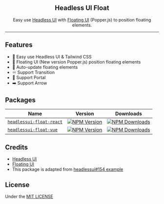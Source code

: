 <h2 align="center">Headless UI Float</h2>

<p align="center">
  Easy use <a href="https://headlessui.dev/">Headless UI</a> with <a href="https://floating-ui.com/">Floating UI</a> (Popper.js) to position floating elements.
</p>

<hr>

## Features

* 💙 Easy use Headless UI & Tailwind CSS
* 💬 Floating UI (New version Popper.js) position floating elements
* 🔔 Auto-update floating elements
* ♾️ Support Transition
* 🚪 Support Portal
* ➡️ Support Arrow

## Packages

| Name                                      | Version                                         | Downloads                                           |
| ----------------------------------------- | ----------------------------------------------- | --------------------------------------------------- |
| [`headlessui-float-react`][react-link-gh] | [![NPM Version][react-version]][react-link-npm] | [![NPM Downloads][react-downloads]][react-link-npm] |
| [`headlessui-float-vue`][vue-link-gh]     | [![NPM Version][vue-version]][vue-link-npm]     | [![NPM Downloads][vue-downloads]][vue-link-npm]     |

[react-version]: https://img.shields.io/npm/v/headlessui-float-react?style=flat-square
[react-downloads]: https://img.shields.io/npm/dt/headlessui-float-react?style=flat-square
[vue-version]: https://img.shields.io/npm/v/headlessui-float-vue?style=flat-square
[vue-downloads]: https://img.shields.io/npm/dt/headlessui-float-vue?style=flat-square

[react-link-gh]: https://github.com/ycs77/headlessui-float/tree/main/packages/headlessui-float-react
[react-link-npm]: https://www.npmjs.com/package/headlessui-float-react
[vue-link-gh]: https://github.com/ycs77/headlessui-float/tree/main/packages/headlessui-float-vue
[vue-link-npm]: https://www.npmjs.com/package/headlessui-float-vue

## Credits

* [Headless UI](https://headlessui.dev/)
* [Floating UI](https://floating-ui.com/)
* This package is adapted from [headlessui#154 example](https://github.com/tailwindlabs/headlessui/issues/154)

## License
Under the [MIT LICENSE](LICENSE.md)
